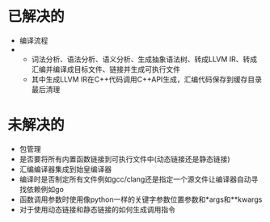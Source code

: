 # 已解决的
- 编译流程
- - 词法分析、语法分析、语义分析、生成抽象语法树、转成LLVM IR、转成汇编并编译成目标文件、链接并生成可执行文件
  - 其中生成LLVM IR在C++代码调用C++API生成，汇编代码保存到缓存目录最后清理
# 未解决的
- 包管理
- 是否要将所有内置函数链接到可执行文件中(动态链接还是静态链接)
- 汇编编译器集成到始皇编译器
- 编译时是否制定所有文件例如gcc/clang还是指定一个源文件让编译器自动寻找依赖例如go
- 函数调用参数时使用像python一样的关键字参数位置参数和*args和**kwargs
- 对于使用动态链接和静态链接的如何生成调用指令
